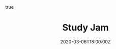 ---
title: Study Jam
event: ""
event_url: ""

location: time and ocation TBD
# address:
#   street: 450 Serra Mall
#   city: Stanford
#   region: CA
#   postcode: '94305'
#   country: United States

summary: Cloud Study Jam and get hands-on experience with Google Cloud Platform Essentials
abstract: ""

# Talk start and end times.
#   End time can optionally be hidden by prefixing the line with `#`.
date: "2020-03-06T18:00:00Z"
date_end: "2020-03-06T19:30:00Z"
all_day: true

# Schedule page publish date (NOT talk date).
publishDate: "2020-02-15T18:10:00Z"

authors: []
tags: []

# Is this a featured talk? (true/false)
featured: false

image:
  placement: 1
  caption: ''
  focal_point: Right
  preview_only: false

links:
# - icon: twitter
#   icon_pack: fab
#   name: Follow
#   url: https://twitter.com/georgecushen
url_code: ""
url_pdf: ""
url_slides: ""
url_video: ""

# Markdown Slides (optional).
#   Associate this talk with Markdown slides.
#   Simply enter your slide deck's filename without extension.
#   E.g. `slides = "example-slides"` references `content/slides/example-slides.md`.
#   Otherwise, set `slides = ""`.
slides: ""

# Projects (optional).
#   Associate this post with one or more of your projects.
#   Simply enter your project's folder or file name without extension.
#   E.g. `projects = ["internal-project"]` references `content/project/deep-learning/index.md`.
#   Otherwise, set `projects = []`.
projects:
- ""

# Enable math on this page?
math: true

---